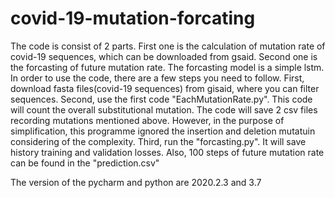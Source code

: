 # covid-19-mutation-forcating
The code is consist of 2 parts. First one is the calculation of mutation rate of covid-19 sequences, which can be downloaded from gsaid. Second one is the forcasting of future mutation rate. The forcasting model is a simple lstm.
In order to use the code, there are a few steps you need to follow.
First, download fasta files(covid-19 sequences) from gisaid, where you can filter sequences.
Second, use the first code "EachMutationRate.py". This code will count the overall substitutional mutation. The code will save 2 csv files recording mutations mentioned above. However, in the purpose of simplification, this programme ignored the insertion and deletion mutatuin considering of the complexity.
Third, run the "forcasting.py". It will save history training and validation losses. Also, 100 steps of future mutation rate can be found in the "prediction.csv"




The version of the pycharm and python are 2020.2.3 and 3.7 
